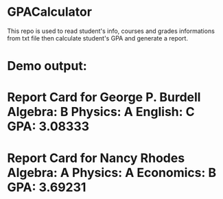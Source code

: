 # GPACalculator
This repo is used to read student's info, courses and grades informations from txt file then calculate student's GPA and generate a report.

Demo output:
======================================

Report Card for George P. Burdell
Algebra: B
Physics: A
English: C
GPA: 3.08333
======================================

Report Card for Nancy Rhodes
Algebra: A
Physics: A
Economics: B
GPA: 3.69231
======================================
